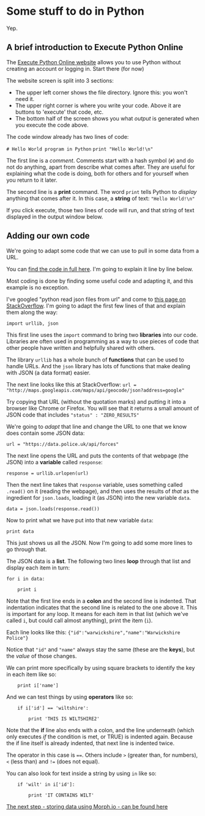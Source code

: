 # Some stuff to do in Python

Yep.

## A brief introduction to Execute Python Online

The [Execute Python Online website](https://www.tutorialspoint.com/execute_python_online.php) allows you to use Python without creating an account or logging in. Start there (for now)

The website screen is split into 3 sections:

* The upper left corner shows the file directory. Ignore this: you won't need it.
* The upper right corner is where you write your code. Above it are buttons to 'execute' that code, etc.
* The bottom half of the screen shows you what *output* is generated when you execute the code above.

The code window already has two lines of code:

`# Hello World program in Python`
`print "Hello World!\n"`

The first line is a *comment*. Comments start with a hash symbol (`#`) and do not do anything, apart from describe what comes after. They are useful for explaining what the code is doing, both for others and for yourself when you return to it later.

The second line is a **print** command. The word `print` tells Python to *display* anything that comes after it. In this case, a **string** of text: `"Hello World!\n"`

If you click execute, those two lines of code will run, and that string of text displayed in the output window below.

## Adding our own code

We're going to adapt some code that we can use to pull in some data from a URL. 

You can [find the code in full here](https://github.com/paulbradshaw/python_demo/blob/master/main.py). I'm going to explain it line by line below.

Most coding is done by finding some useful code and adapting it, and this example is no exception. 

I've googled "python read json files from url" and come to [this page on StackOverflow](https://stackoverflow.com/questions/12965203/how-to-get-json-from-webpage-into-python-script). I'm going to adapt the first few lines of that and explain them along the way:

`import urllib, json`

This first line uses the `import` command to bring two **libraries** into our code. Libraries are often used in programming as a way to use pieces of code that other people have written and helpfully shared with others. 

The library `urllib` has a whole bunch of **functions** that can be used to handle URLs. And the `json` library has lots of functions that make dealing with JSON (a data format) easier.

The next line looks like this at StackOverflow: `url = "http://maps.googleapis.com/maps/api/geocode/json?address=google"`

Try copying that URL (without the quotation marks) and putting it into a browser like Chrome or Firefox. You will see that it returns a small amount of JSON code that includes `"status" : "ZERO_RESULTS"`

We're going to *adapt* that line and change the URL to one that we know does contain some JSON data:

`url = "https://data.police.uk/api/forces"`

The next line opens the URL and puts the contents of that webpage (the JSON) into a **variable** called `response`:

`response = urllib.urlopen(url)`

Then the next line takes that `response` variable, uses something called `.read()` on it (reading the webpage), and then uses the results of *that* as the ingredient for `json.loads`, loading it (as JSON) into the new variable `data`. 

`data = json.loads(response.read())`

Now to print what we have put into that new variable `data`:

`print data`

This just shows us all the JSON. Now I'm going to add some more lines to go through that.

The JSON data is a **list**. The following two lines **loop** through that list and display each item in turn:

`for i in data:`

`    print i`

Note that the first line ends in a **colon** and the second line is indented. That indentation indicates that the second line is related to the one above it. This is important for any loop. It means for each item in that list (which we've called `i`, but could call almost anything), print the item (`i`). 

Each line looks like this: `{"id":"warwickshire","name":"Warwickshire Police"}`

Notice that `"id"` and `"name"` always stay the same (these are the **keys**), but the *value* of those changes.

We can print more specifically by using square brackets to identify the key in each item like so:

`    print i['name']`

And we can test things by using **operators** like so:

`    if i['id'] == 'wiltshire':`

`        print 'THIS IS WILTSHIRE2'`

Note that the **if** line also ends with a colon, and the line underneath (which only executes *if* the condition is met, or TRUE) is indented again. Because the if line itself is already indented, that next line is indented twice.

The operator in this case is `==`. Others include `>` (greater than, for numbers), `<` (less than) and `!=` (does not equal). 

You can also look for text inside a string by using `in` like so:

`    if 'wilt' in i['id']:`

`        print 'IT CONTAINS WILT'`

[The next step - storing data using Morph.io - can be found here](https://github.com/paulbradshaw/python_demo/blob/master/morphio.md)
